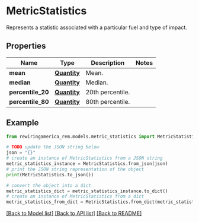 # MetricStatistics

Represents a statistic associated with a particular fuel and type of impact.

## Properties

Name | Type | Description | Notes
------------ | ------------- | ------------- | -------------
**mean** | [**Quantity**](Quantity.md) | Mean. | 
**median** | [**Quantity**](Quantity.md) | Median. | 
**percentile_20** | [**Quantity**](Quantity.md) | 20th percentile. | 
**percentile_80** | [**Quantity**](Quantity.md) | 80th percentile. | 

## Example

```python
from rewiringamerica_rem.models.metric_statistics import MetricStatistics

# TODO update the JSON string below
json = "{}"
# create an instance of MetricStatistics from a JSON string
metric_statistics_instance = MetricStatistics.from_json(json)
# print the JSON string representation of the object
print(MetricStatistics.to_json())

# convert the object into a dict
metric_statistics_dict = metric_statistics_instance.to_dict()
# create an instance of MetricStatistics from a dict
metric_statistics_from_dict = MetricStatistics.from_dict(metric_statistics_dict)
```
[[Back to Model list]](../README.md#documentation-for-models) [[Back to API list]](../README.md#documentation-for-api-endpoints) [[Back to README]](../README.md)


